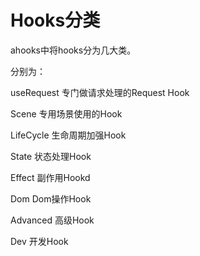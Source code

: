 # Hooks分类

ahooks中将hooks分为几大类。

分别为： 

useRequest    专门做请求处理的Request Hook

Scene              专用场景使用的Hook

LifeCycle         生命周期加强Hook

State                状态处理Hook

Effect               副作用Hookd

Dom                Dom操作Hook

Advanced       高级Hook

Dev                 开发Hook